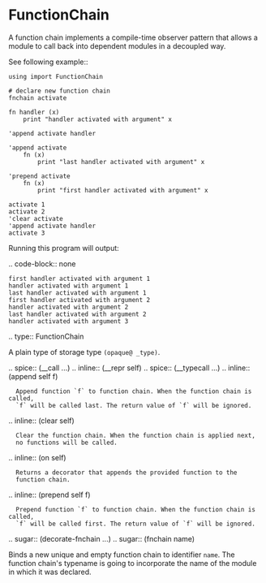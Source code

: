 FunctionChain
=============

A function chain implements a compile-time observer pattern that allows
a module to call back into dependent modules in a decoupled way.

See following example::

    using import FunctionChain

    # declare new function chain
    fnchain activate

    fn handler (x)
        print "handler activated with argument" x

    'append activate handler

    'append activate
        fn (x)
            print "last handler activated with argument" x

    'prepend activate
        fn (x)
            print "first handler activated with argument" x

    activate 1
    activate 2
    'clear activate
    'append activate handler
    activate 3

Running this program will output:

..  code-block:: none

    first handler activated with argument 1
    handler activated with argument 1
    last handler activated with argument 1
    first handler activated with argument 2
    handler activated with argument 2
    last handler activated with argument 2
    handler activated with argument 3

.. type:: FunctionChain

   A plain type of storage type `(opaque@ _type)`.

   .. spice:: (__call ...)
   .. inline:: (__repr self)
   .. spice:: (__typecall ...)
   .. inline:: (append self f)
      
      Append function `f` to function chain. When the function chain is called,
      `f` will be called last. The return value of `f` will be ignored.
   .. inline:: (clear self)
      
      Clear the function chain. When the function chain is applied next,
      no functions will be called.
   .. inline:: (on self)
      
      Returns a decorator that appends the provided function to the
      function chain.
   .. inline:: (prepend self f)
      
      Prepend function `f` to function chain. When the function chain is called,
      `f` will be called first. The return value of `f` will be ignored.
.. sugar:: (decorate-fnchain ...)
.. sugar:: (fnchain name)

   Binds a new unique and empty function chain to identifier `name`. The
   function chain's typename is going to incorporate the name of the module
   in which it was declared.

